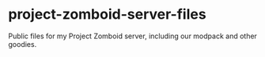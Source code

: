 # project-zomboid-server-files
Public files for my Project Zomboid server, including our modpack and other goodies.
